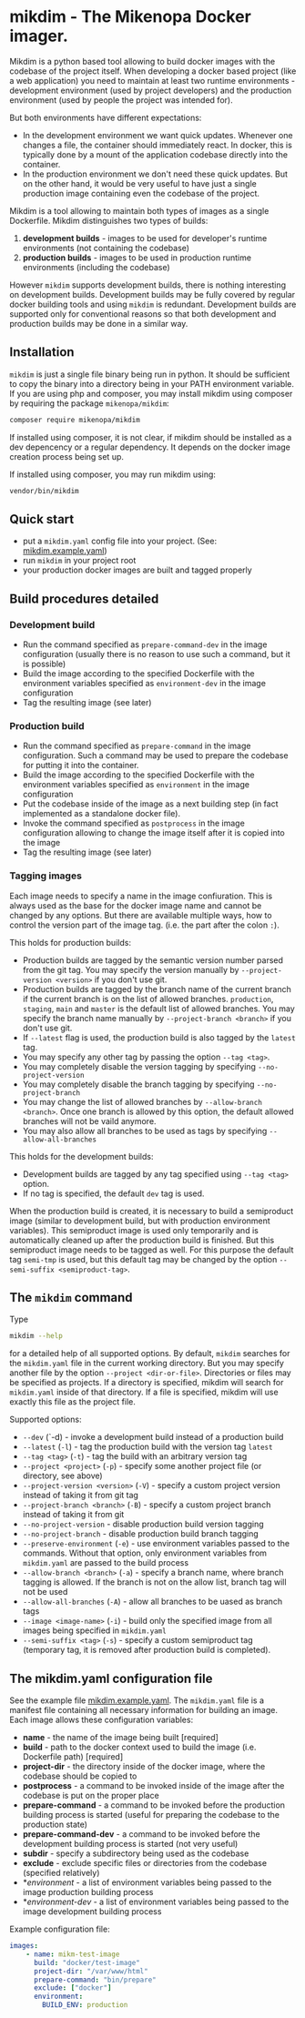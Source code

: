 # mikdim - The Mikenopa Docker imager.

Mikdim is a python based tool allowing to build docker images with the codebase of the project itself. When developing a docker based project (like a web application)
you need to maintain at least two runtime environments - development environment (used by project developers) and the production environment (used by people the project
was intended for).

But both environments have different expectations:
* In the development environment we want quick updates. Whenever one changes a file, the container should immediately react. In docker, this is typically done by a mount
  of the application codebase directly into the container.
* In the production environment we don't need these quick updates. But on the other hand, it would be very useful to have just a single production image containing
  even the codebase of the project.

Mikdim is a tool allowing to maintain both types of images as a single Dockerfile. Mikdim distinguishes two types of builds:

1. **development builds** - images to be used for developer's runtime environments (not containing the codebase)
2. **production builds** - images to be used in production runtime environments (including the codebase)

However `mikdim` supports development builds, there is nothing interesting on development builds. Development builds may be fully covered by regular docker building
tools and using `mikdim` is redundant. Development builds are supported only for conventional reasons so that both development and production builds may be done in
a similar way.

## Installation

`mikdim` is just a single file binary being run in python. It should be sufficient to copy the binary into a directory being in your PATH environment variable.
If you are using php and composer, you may install mikdim using composer by requiring the package `mikenopa/mikdim`:

```bash
composer require mikenopa/mikdim
```

If installed using composer, it is not clear, if mikdim should be installed as a dev depencency or a regular dependency. It depends on the docker image creation process
being set up.

If installed using composer, you may run mikdim using:
```bash
vendor/bin/mikdim
```

## Quick start

* put a `mikdim.yaml` config file into your project. (See: [mikdim.example.yaml](mikdim.example.yaml))
* run `mikdim` in your project root
* your production docker images are built and tagged properly


## Build procedures detailed

### Development build

* Run the command specified as `prepare-command-dev` in the image configuration (usually there is no reason to use such a command, but it is possible)
* Build the image according to the specified Dockerfile with the environment variables specified as `environment-dev` in the image configuration
* Tag the resulting image (see later)

### Production build

* Run the command specified as `prepare-command` in the image configuration. Such a command may be used to prepare the codebase for putting it into the container.
* Build the image according to the specified Dockerfile with the environment variables specified as `environment` in the image configuration
* Put the codebase inside of the image as a next building step (in fact implemented as a standalone docker file).
* Invoke the command specified as `postprocess` in the image configuration allowing to change the image itself after it is copied into the image
* Tag the resulting image (see later)

### Tagging images

Each image needs to specify a name in the image confiuration. This is always used as the base for the docker image name and cannot be changed by any options. But there are
available multiple ways, how to control the version part of the image tag. (i.e. the part after the colon `:`).

This holds for production builds:
* Production builds are tagged by the semantic version number parsed from the git tag. You may specify the version manually by `--project-version <version>` if you don't use git.
* Production builds are tagged by the branch name of the current branch if the current branch is on the list of allowed branches. `production`, `staging`, `main` and `master` is the
  default list of allowed branches. You may specify the branch name manually by `--project-branch <branch>` if you don't use git.
* If `--latest` flag is used, the production build is also tagged by the `latest` tag.
* You may specify any other tag by passing the option `--tag <tag>`.
* You may completely disable the version tagging by specifying `--no-project-version`
* You may completely disable the branch tagging by specifying `--no-project-branch`
* You may change the list of allowed branches by `--allow-branch <branch>`. Once one branch is allowed by this option, the default allowed branches will not be vaild anymore.
* You may also allow all branches to be used as tags by specifying `--allow-all-branches`

This holds for the development builds:
* Development builds are tagged by any tag specified using `--tag <tag>` option.
* If no tag is specified, the default `dev` tag is used.

When the production build is created, it is necessary to build a semiproduct image (similar to development build, but with production environment variables). This semiproduct image
is used only temporarily and is automatically cleaned up after the production build is finished. But this semiproduct image needs to be tagged as well. For this purpose the default
tag `semi-tmp` is used, but this default tag may be changed by the option `--semi-suffix <semiproduct-tag>`.

## The `mikdim` command

Type

```bash
mikdim --help
```

for a detailed help of all supported options. By default, `mikdim` searches for the `mikdim.yaml` file in the current working directory. But you may specify another file by the option
`--project <dir-or-file>`. Directories or files may be specified as projects. If a directory is specified, mikdim will search for `mikdim.yaml` inside of that directory. If a file is
specified, mikdim will use exactly this file as the project file.

Supported options:

* `--dev` (`-d) - invoke a development build instead of a production build
* `--latest` (`-l`) - tag the production build with the version tag `latest`
* `--tag <tag>` (`-t`) - tag the build with an arbitrary version tag
* `--project <project>` (`-p`) - specify some another project file (or directory, see above)
* `--project-version <version>` (`-V`) - specify a custom project version instead of taking it from git tag
* `--project-branch <branch>` (`-B`) - specify a custom project branch instead of taking it from git
* `--no-project-version` - disable production build version tagging
* `--no-project-branch` - disable production build branch tagging
* `--preserve-environment` (`-e`) - use environment variables passed to the commands. Without that option, only environment variables from `mikdim.yaml` are passed to the build process
* `--allow-branch <branch>` (`-a`) - specify a branch name, where branch tagging is allowed. If the branch is not on the allow list, branch tag will not be used
* `--allow-all-branches` (`-A`) - allow all branches to be uased as branch tags
* `--image <image-name>` (`-i`) - build only the specified image from all images being specified in `mikdim.yaml`
* `--semi-suffix <tag>` (`-s`) - specify a custom semiproduct tag (temporary tag, it is removed after production build is completed).


## The mikdim.yaml configuration file

See the example file [mikdim.example.yaml](mikdim.example.yaml). The `mikdim.yaml` file is a manifest file containing all necessary information for building an image. Each image
allows these configuration variables:
* **name** - the name of the image being built [required]
* **build** - path to the docker context used to build the image (i.e. Dockerfile path) [required]
* **project-dir** - the directory inside of the docker image, where the codebase should be copied to
* **postprocess** - a command to be invoked inside of the image after the codebase is put on the proper place
* **prepare-command** - a command to be invoked before the production building process is started (useful for preparing the codebase to the production state)
* **prepare-command-dev** - a command to be invoked before the development building process is started (not very useful)
* **subdir** - specify a subdirectory being used as the codebase
* **exclude** - exclude specific files or directories from the codebase (specified relatively)
* **environment* - a list of environment variables being passed to the image production building process
* **environment-dev* - a list of environment variables being passed to the image development building process

Example configuration file:
```yaml
images:
    - name: mikm-test-image
      build: "docker/test-image"
      project-dir: "/var/www/html"
      prepare-command: "bin/prepare"
      exclude: ["docker"]
      environment:
        BUILD_ENV: production
```
